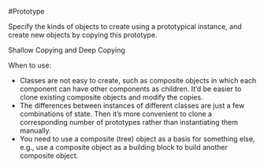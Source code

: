 #Prototype

Specify the kinds of objects to create using a prototypical instance, and create new objects by copying this prototype.

Shallow Copying and Deep Copying

When to use:
* Classes are not easy to create, such as composite objects in which each component can have other components as children. It’d be easier to clone existing composite objects and modify the copies.
* The differences between instances of different classes are just a few combinations of state. Then it’s more convenient to clone a corresponding number of prototypes rather than instantiating them manually. 
* You need to use a composite (tree) object as a basis for something else, e.g., use a composite object as a building block to build another composite object.
